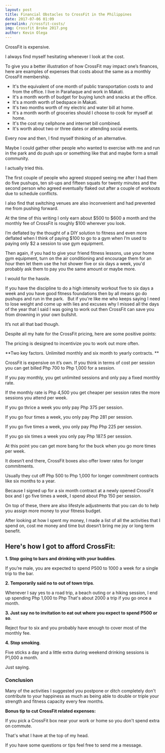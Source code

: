 ```yaml
--- 
layout: post 
title: Financial Obstacles to CrossFit in the Philippines
date: 2017-07-06 01:09
permalink: /crossfit-costs/ 
img: Crossfit Broke 2017.png
author: Kevin Olega 
--- 
```

CrossFit is expensive.  

I always find myself hesitating whenever I look at the cost.

To give you a better illustration of how CrossFit may impact one’s finances, here are examples of expenses that costs about the same as a monthly CrossFit membership. 

- It's the equivalent of one month of public transportation costs to and from the office.  I live in Parañaque and work in Makati.
- It's a month worth of budget for buying lunch and snacks at the office.  
- It's a month worth of bedspace in Makati.  
- It's two months worth of my electric and water bill at home.  
- It's a month worth of groceries should I choose to cook for myself at home.  
- It's the cost my cellphone and internet bill combined.  
- It's worth about two or three dates or attending social events.  

Every now and then, I find myself thinking of an alternative. 

Maybe I could gather other people who wanted to exercise with me and run in the park and do push ups or something like that and maybe form a small community.

I actually tried this. 

The first couple of people who agreed stopped seeing me after I had them do five pushups, ten sit-ups and fifteen squats for twenty minutes and the second person who agreed eventually flaked out after a couple of workouts due to schedule conflicts. 

I also find that switching venues are also inconvenient and had prevented me from pushing forward.

At the time of this writing I only earn about $500 to $600 a month and the monthly fee of CrossFit is roughly $100 wherever you look.

I’m deflated by the thought of a DIY solution to fitness and even more deflated when I think of paying $100 to go to a gym when I’m used to paying only $2 a session to use gym equipment.

Then again, if you had to give your friend fitness lessons, use your home gym equipment, turn on the air conditioning and encourage them for an hour then let them use the hot shower five or six days a week, you'd probably ask them to pay you the same amount or maybe more.  

I would for the hassle.   

If you have the discipline to do a high intensity workout five to six days a week and you have good fitness foundations then by all means go do pushups and run in the park. 
  
But if you're like me who keeps saying I need to lose weight and come up with lies and excuses why I missed all the days of the year that I said I was going to work out then CrossFit can save you from drowning in your own bullshit. 

It’s not all that bad though. 

Despite all my hate for the CrossFit pricing, here are some positive points:

The pricing is designed to incentivize you to work out more often. 

**Two key factors. Unlimited monthly and six month to yearly contracts. **

CrossFit is expensive on it’s own. If you think in terms of cost per session you can get billed Php 700 to Php 1,000 for a session. 

If you pay monthly, you get unlimited sessions and only pay a fixed monthly rate. 

If the monthly rate is Php 4,500 you get cheaper per session rates the more sessions you attend per week.

If you go thrice a week you only pay Php 375 per session.

If you go four times a week, you only pay Php 281 per session.

If you go five times a week, you only pay Php Php 225 per session.

If you go six times a week you only pay Php 187.5 per session.

At this point you can get more bang for the buck when you go more times per week.

It doesn’t end there, CrossFit boxes also offer lower rates for longer commitments. 

Usually they cut off Php 500 to Php 1,000 for longer commitment contracts like six months to a year. 

Because I signed up for a six month contract at a newly opened CrossFit box and I go five times a week, I spend about Php 150 per session.

On top of these, there are also lifestyle adjustments that you can do to help you assign more money to your fitness budget.

After looking at how I spent my money, I made a list of all the activities that I spend on, cost me money and time but doesn’t bring me joy or long term benefit. 

## Here's how I got to afford CrossFit: 

**1. Stop going to bars and drinking with your buddies**. 

If you’re male, you are expected to spend P500 to 1000 a week for a single trip to the bar.

**2. Temporarily said no to out of town trips**. 

Whenever I say yes to a road trip, a beach outing or a hiking session, I end up spending Php 1,000 to Php That's about 2000 a trip if you go once a month. 

**3. Just say no to invitation to eat out where you expect to spend P500 or so**. 

Reject four to six and you probably have enough to cover most of the monthly fee. 

**4. Stop smoking**. 

Five sticks a day and a little extra during weekend drinking sessions is P1,000 a month. 

Just saying. 

### Conclusion

Many of the activities I suggested you postpone or ditch completely don't contribute to your happiness as much as being able to double or triple your strength and fitness capacity every few months.  

**Bonus tip to cut CrossFit related expenses:**

If you pick a CrossFit box near your work or home so you don't spend extra on commute.  

That's what I have at the top of my head. 

If you have some questions or tips feel free to send me a message.